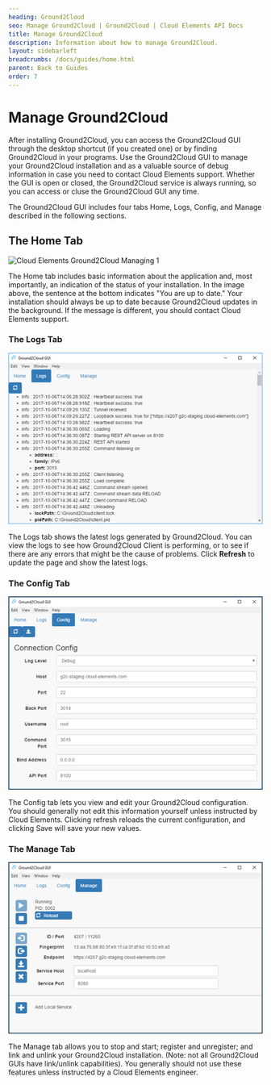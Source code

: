 ```yaml
---
heading: Ground2Cloud
seo: Manage Ground2Cloud | Ground2Cloud | Cloud Elements API Docs
title: Manage Ground2Cloud
description: Information about how to manage Ground2Cloud.
layout: sidebarleft
breadcrumbs: /docs/guides/home.html
parent: Back to Guides
order: 7
---
```


# Manage Ground2Cloud

After installing Ground2Cloud, you can access the Ground2Cloud GUI through the desktop shortcut (if you created one) or by finding Ground2Cloud in your programs. Use the Ground2Cloud GUI to manage your Ground2Cloud installation and as a valuable source of debug information in case you need to contact Cloud Elements support. Whether the GUI is open or closed, the Ground2Cloud service is always running, so you can access or cluse the Ground2Cloud GUI any time.

The Ground2Cloud GUI includes four tabs Home, Logs, Config, and Manage described in the following sections.

## The Home Tab

![Cloud Elements Ground2Cloud Managing 1](/img/home-tab.png)

The Home tab includes basic information about the application and, most importantly, an indication of the status of your installation. In the image above, the sentence at the bottom indicates "You are up to date." Your installation should always be up to date because Ground2Cloud updates in the background. If the message is different, you should contact Cloud Elements support.

### The Logs Tab

![Cloud Elements Ground2Cloud Managing 2](img/logs-tab.png)

The Logs tab shows the latest logs generated by Ground2Cloud. You can view the logs to see how Ground2Cloud Client is performing, or to see if there are any errors that might be the cause of problems. Click **Refresh** to update the page and show the latest logs.

### The Config Tab

![Cloud Elements Ground2Cloud Managing 3](img/config-tab.png)

The Config tab lets you view and edit your Ground2Cloud configuration. You should generally not edit this information yourself unless instructed by Cloud Elements. Clicking refresh reloads the current configuration, and clicking Save will save your new values.

### The Manage Tab

![Cloud Elements Ground2Cloud Managing 4](img/manage-tab.png)

The Manage tab allows you to stop and start; register and unregister; and link and unlink your Ground2Cloud installation. (Note: not all Ground2Cloud GUIs have link/unlink capabilities). You generally should not use these features unless instructed by a Cloud Elements engineer.
